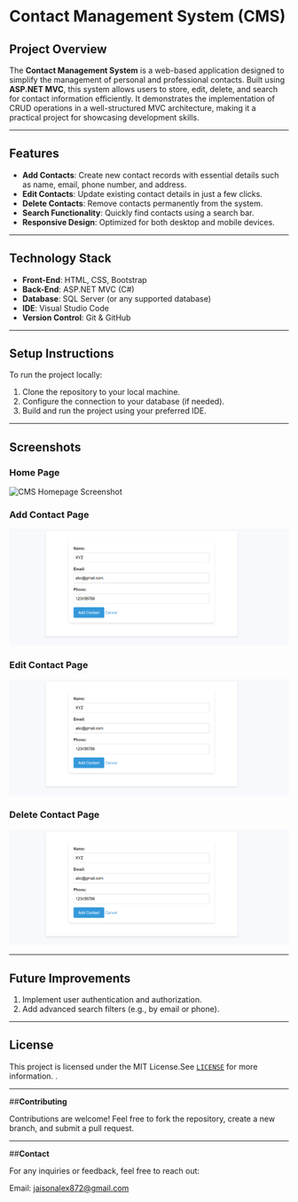 # **Contact Management System (CMS)**

## **Project Overview**
The **Contact Management System** is a web-based application designed to simplify the management of personal and professional contacts. Built using **ASP.NET MVC**, this system allows users to store, edit, delete, and search for contact information efficiently. It demonstrates the implementation of CRUD operations in a well-structured MVC architecture, making it a practical project for showcasing development skills.

---

## **Features**
- **Add Contacts**: Create new contact records with essential details such as name, email, phone number, and address.
- **Edit Contacts**: Update existing contact details in just a few clicks.
- **Delete Contacts**: Remove contacts permanently from the system.
- **Search Functionality**: Quickly find contacts using a search bar.
- **Responsive Design**: Optimized for both desktop and mobile devices.

---

## **Technology Stack**
- **Front-End**: HTML, CSS, Bootstrap
- **Back-End**: ASP.NET MVC (C#)
- **Database**: SQL Server (or any supported database)
- **IDE**: Visual Studio Code
- **Version Control**: Git & GitHub

---

## **Setup Instructions**
To run the project locally:

1. Clone the repository to your local machine.
2. Configure the connection to your database (if needed).
3. Build and run the project using your preferred IDE.

---

## **Screenshots**
### Home Page
![CMS Homepage Screenshot](./images/dashboard.png)

### Add Contact Page
![Add Contact Screenshot](./images/add-contact.png)

### Edit Contact Page
![Edit Contact Screenshot](./images/add-contact.png)

### Delete Contact Page
![Delete Contact Screenshot](./images/add-contact.png)

---

## **Future Improvements**
1. Implement user authentication and authorization.
2. Add advanced search filters (e.g., by email or phone).

---

## **License**

This project is licensed under the MIT License.See [`LICENSE`](./LICENSE) for more information.
.

---

##**Contributing**

Contributions are welcome! Feel free to fork the repository, create a new branch, and submit a pull request.

---

##**Contact**

For any inquiries or feedback, feel free to reach out:

Email: jaisonalex872@gmail.com




